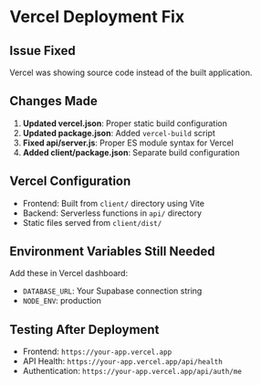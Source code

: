 # Vercel Deployment Fix

## Issue Fixed
Vercel was showing source code instead of the built application.

## Changes Made
1. **Updated vercel.json**: Proper static build configuration
2. **Updated package.json**: Added `vercel-build` script
3. **Fixed api/server.js**: Proper ES module syntax for Vercel
4. **Added client/package.json**: Separate build configuration

## Vercel Configuration
- Frontend: Built from `client/` directory using Vite
- Backend: Serverless functions in `api/` directory
- Static files served from `client/dist/`

## Environment Variables Still Needed
Add these in Vercel dashboard:
- `DATABASE_URL`: Your Supabase connection string
- `NODE_ENV`: production

## Testing After Deployment
- Frontend: `https://your-app.vercel.app`
- API Health: `https://your-app.vercel.app/api/health`
- Authentication: `https://your-app.vercel.app/api/auth/me`